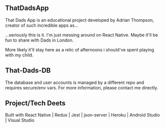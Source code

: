 ## ThatDadsApp

That Dads App is an educational project developed by Adrian Thompson, creator of such incredible apps as...

...seriously this is it. I'm just messing around on React Native. Maybe it'll be fun to share with Dads in London.

More likely it'll stay here as a relic of afternoons i should've spent playing with my child.

## That-Dads-DB

The database and user accounts is managed by a different repo and requires secure/env vars. For more information, please contact me directly. 


## Project/Tech Deets

Built with React Native | Redux | Jest | json-server | Heroku | Android Studio | Visual Studio

